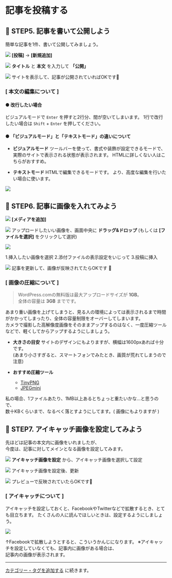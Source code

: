 # 記事を投稿する

## :pushpin: STEP5. 記事を書いて公開しよう

簡単な記事を1件、書いて公開してみましょう。

![](https://i.imgur.com/7sFE9Ws.png)
**[投稿]** → **[新規追加]**

![](https://i.imgur.com/6bdOFD9.png)
**タイトル** と **本文** を入力して **「公開」** 

![](https://i.imgur.com/x8YHxT0.png)
サイトを表示して、記事が公開されていればOKです:tada:

### [ 本文の編集について ]

#### ● 改行したい場合
ビジュアルモードで `Enter` を押すと2行分、間が空いてしまいます。
1行で改行したい場合は `Shift` + `Enter` を押してください。

#### ● 「ビジュアルモード」と「テキストモード」の違いについて

* **ビジュアルモード**
ツールバーを使って、書式や装飾が設定できるモードで、  
実際のサイトで表示される状態が表示されます。
HTMLに詳しくない人はこちらがおすすめ。

* **テキストモード**
HTMLで編集できるモードです。
より、高度な編集を行いたい場合に使います。

![](https://i.imgur.com/4aDI2t9.png)

## :pushpin: STEP6. 記事に画像を入れてみよう

![](https://i.imgur.com/PdggN4L.png)
**[メディアを追加]**

![](https://i.imgur.com/tlk4phx.png)
アップロードしたいい画像を、画面中央に **ドラッグ&ドロップ** 
(もしくは **[ファイルを選択]** をクリックして選択)

![](https://i.imgur.com/TRcCa4c.png)

1.挿入したい画像を選択
2.添付ファイルの表示設定をいじって
3.投稿に挿入

![](https://i.imgur.com/umBmEH2.png)
記事を更新して、画像が反映されてたらOKです :tada:

### [ 画像の圧縮について ]

> WordPress.comの無料版は最大アップロードサイズが **1GB**。  
> 全体の容量は **3GB** までです。  

あまり重い画像を上げてしまうと、見る人の環境によっては表示されるまで時間がかかってしまったり、全体の容量制限をオーバーしてしまいます。  
カメラで撮影した高解像度画像をそのままアップするのはなく、一度圧縮ツールなどで、軽くしてからアップするようにしましょう。

* **大きさの目安**
サイトのデザインにもよりますが、横幅は1600pxあれば十分です。  
(あまり小さすぎると、スマートフォンでみたとき、画質が荒れてしまうので注意)

* **おすすめ圧縮ツール**
	* [TinyPNG](https://tinypng.com/)
	* [JPEGmini](http://www.jpegmini.com/)

私の場合、1ファイルあたり、1MB以上あるとちょっと重たいかな...と思うので、  
数十KBくらいまで、なるべく落とすようにしてます。( 画像にもよりますが ) 

## :pushpin: STEP7. アイキャッチ画像を設定してみよう

先ほどは記事の本文内に画像をいれましたが、  
今度は、記事に対してメインとなる画像を設定してみます。

![](https://i.imgur.com/eq4yY2O.png)
**アイキャッチ画像を設定** から、アイキャッチ画像を選択して設定

![](https://i.imgur.com/H2m4W6t.png)
アイキャッチ画像を設定後、更新

![](https://i.imgur.com/ZOhwPn7.png)
プレビューで反映されていたらOKです:tada:

### [ アイキャッチについて ]
アイキャッチを設定しておくと、FacebookやTwitterなどで拡散するとき、とても目立ちます。
たくさんの人に読んでほしいときは、設定するようにしましょう。

![](https://i.imgur.com/7VVGRsb.png)

↑Facebookで拡散しようとすると、こういうかんじになります。
※アイキャッチを設定していなくても、記事内に画像がある場合は、  
記事内の画像が表示されます。

---

[カテゴリー・タグを追加する](h./hands_on_4.md) に続きます。
